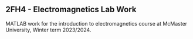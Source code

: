 ## 2FH4 - Electromagnetics Lab Work

MATLAB work for the introduction to electromagnetics course at McMaster University, Winter term 2023/2024.
